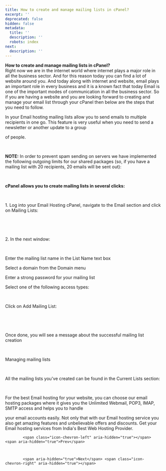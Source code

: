 ```yaml
---
title: How to create and manage mailing lists in cPanel?
excerpt: ''
deprecated: false
hidden: false
metadata:
  title: ''
  description: ''
  robots: index
next:
  description: ''
---
```


<div class="page-header">
</div>

    

<div itemprop="articleBody">
    <span style={{fontSize: "xx-large"}}><strong>How to create and manage mailing lists in cPanel?</strong></span>
    <br />Right now we are in the internet world where internet plays a major role in all the business sector. And for this reason today you can find a lot of website around you. And today along with internet and website, email plays an important role in every
    business and it is a known fact that today Email is one of the important modes of communication in all the business sector. So if you are having a website and you are looking forward to creating and manage your email list through your cPanel then
    below are the steps that you need to follow.
    <p dir="ltr"> </p>
    <p dir="ltr">In your Email hosting mailing lists allow you to send emails to multiple recipients in one go. This feature is very useful when you need to send a newsletter or another update to a group</p>
        of people.</p>
    <br />
    <p dir="ltr"><strong>NOTE:</strong> In order to prevent spam sending on servers we have implemented the following outgoing limits for our shared packages (so, if you have a mailing list with 20 recipients, 20 emails will be sent out):</p>
    <strong><br /></strong>
    <p dir="ltr"><span style={{fontSize: "x-large"}}><strong>cPanel allows you to create mailing lists in several clicks:</strong></span></p>
    <br />
    <p dir="ltr">1. Log into your Email Hosting cPanel, navigate to the Email section and click on Mailing Lists:</p>
    <br />
    <p dir="ltr"></p>
    <br />
    <p dir="ltr">2. In the next window:</p>
    <br />
    <p dir="ltr">Enter the mailing list name in the List Name text box</p>
    <p dir="ltr">Select a domain from the Domain menu</p>
    <p dir="ltr">Enter a strong password for your mailing list</p>
    <p dir="ltr">Select one of the following access types:</p>
    <br />
    <p dir="ltr">Click on Add Mailing List:</p>
    <br />
    <p dir="ltr"></p>
    <br />
    <p dir="ltr">Once done, you will see a message about the successful mailing list creation</p>
    <br />
    <p dir="ltr">Managing mailing lists</p>
    <br />
    <p dir="ltr">All the mailing lists you've created can be found in the Current Lists section:</p>
    <br />
    <p dir="ltr"></p>
    <p dir="ltr"> </p>
    <p dir="ltr">For the best Email hosting for your website, you can choose our email hosting packages where it gives you the Unlimited Webmail, POP3, IMAP, SMTP access and helps you to handle</p>
        your email accounts easily. Not only that with our Email hosting service you also get amazing features and unbelievable offers and discounts. Get your Email hosting services from India's Best Web Hosting Provider.</p>
    <div> </div>
</div>

    
        
            <span class="icon-chevron-left" aria-hidden="true"></span> <span aria-hidden="true">Prev</span> 
    
    
        
            <span aria-hidden="true">Next</span> <span class="icon-chevron-right" aria-hidden="true"></span> 
    

</div>